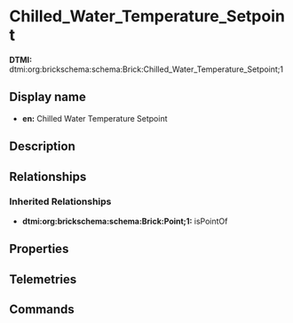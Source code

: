 # Chilled_Water_Temperature_Setpoint
**DTMI:** dtmi:org:brickschema:schema:Brick:Chilled_Water_Temperature_Setpoint;1
## Display name
- **en:** Chilled Water Temperature Setpoint
## Description
## Relationships
### Inherited Relationships
* **dtmi:org:brickschema:schema:Brick:Point;1:** isPointOf
## Properties
## Telemetries
## Commands
